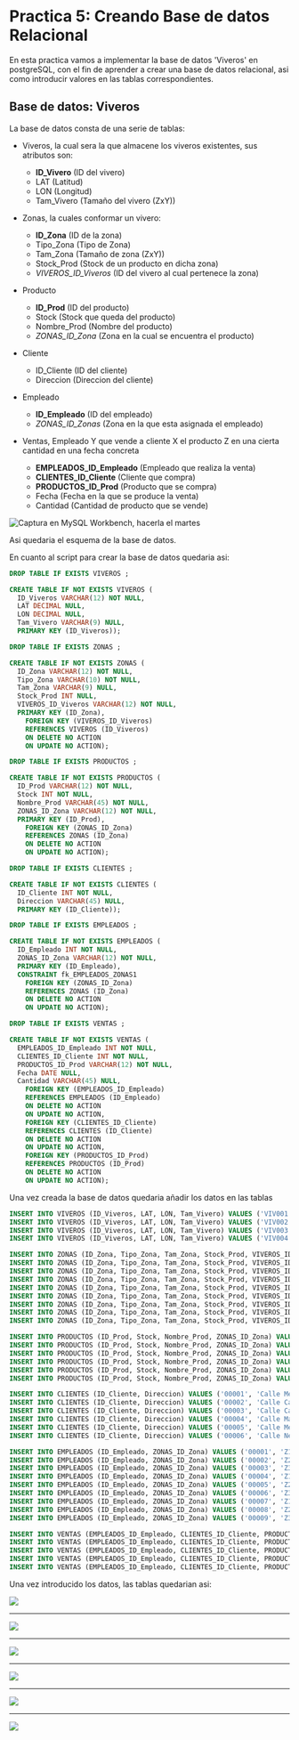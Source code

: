 # Practica 5: Creando Base de datos Relacional

En esta practica vamos a implementar la base de datos 'Viveros' en postgreSQL, con el fin de aprender a crear una base de datos relacional, asi como introducir valores en las tablas correspondientes.

## Base de datos: Viveros

La base de datos consta de una serie de tablas:

* Viveros, la cual sera la que almacene los viveros existentes, sus atributos son:
  * **ID_Vivero** (ID del vivero)
  * LAT (Latitud)
  * LON (Longitud)
  * Tam_Vivero (Tamaño del vivero (ZxY))

* Zonas, la cuales conformar un vivero:
  * **ID_Zona** (ID de la zona)
  * Tipo_Zona (Tipo de Zona)
  * Tam_Zona (Tamaño de zona (ZxY))
  * Stock_Prod (Stock de un producto en dicha zona)
  * *VIVEROS_ID_Viveros* (ID del vivero al cual pertenece la zona)

* Producto
  * **ID_Prod** (ID del producto)
  * Stock (Stock que queda del producto)
  * Nombre_Prod (Nombre del producto)
  * *ZONAS_ID_Zona* (Zona en la cual se encuentra el producto)

* Cliente
  * ID_Cliente (ID del cliente)
  * Direccion (Direccion del cliente)

* Empleado
  * **ID_Empleado** (ID del empleado)
  * *ZONAS_ID_Zonas* (Zona en la que esta asignada el empleado)

* Ventas, Empleado Y que vende a cliente X el producto Z en una cierta cantidad en una fecha concreta
  * **EMPLEADOS_ID_Empleado** (Empleado que realiza la venta)
  * **CLIENTES_ID_Cliente** (Cliente que compra)
  * **PRODUCTOS_ID_Prod** (Producto que se compra)
  * Fecha (Fecha en la que se produce la venta)
  * Cantidad (Cantidad de producto que se vende)


![Captura en MySQL Workbench, hacerla el martes]()

Asi quedaria el esquema de la base de datos.

En cuanto al script para crear la base de datos quedaria asi:

```sql
DROP TABLE IF EXISTS VIVEROS ;

CREATE TABLE IF NOT EXISTS VIVEROS (
  ID_Viveros VARCHAR(12) NOT NULL,
  LAT DECIMAL NULL,
  LON DECIMAL NULL,
  Tam_Vivero VARCHAR(9) NULL,
  PRIMARY KEY (ID_Viveros));

DROP TABLE IF EXISTS ZONAS ;

CREATE TABLE IF NOT EXISTS ZONAS (
  ID_Zona VARCHAR(12) NOT NULL,
  Tipo_Zona VARCHAR(10) NOT NULL,
  Tam_Zona VARCHAR(9) NULL,
  Stock_Prod INT NULL,
  VIVEROS_ID_Viveros VARCHAR(12) NOT NULL,
  PRIMARY KEY (ID_Zona),
    FOREIGN KEY (VIVEROS_ID_Viveros)
    REFERENCES VIVEROS (ID_Viveros)
    ON DELETE NO ACTION
    ON UPDATE NO ACTION);

DROP TABLE IF EXISTS PRODUCTOS ;

CREATE TABLE IF NOT EXISTS PRODUCTOS (
  ID_Prod VARCHAR(12) NOT NULL,
  Stock INT NOT NULL,
  Nombre_Prod VARCHAR(45) NOT NULL,
  ZONAS_ID_Zona VARCHAR(12) NOT NULL,
  PRIMARY KEY (ID_Prod),
    FOREIGN KEY (ZONAS_ID_Zona)
    REFERENCES ZONAS (ID_Zona)
    ON DELETE NO ACTION
    ON UPDATE NO ACTION);

DROP TABLE IF EXISTS CLIENTES ;

CREATE TABLE IF NOT EXISTS CLIENTES (
  ID_Cliente INT NOT NULL,
  Direccion VARCHAR(45) NULL,
  PRIMARY KEY (ID_Cliente));

DROP TABLE IF EXISTS EMPLEADOS ;

CREATE TABLE IF NOT EXISTS EMPLEADOS (
  ID_Empleado INT NOT NULL,
  ZONAS_ID_Zona VARCHAR(12) NOT NULL,
  PRIMARY KEY (ID_Empleado),
  CONSTRAINT fk_EMPLEADOS_ZONAS1
    FOREIGN KEY (ZONAS_ID_Zona)
    REFERENCES ZONAS (ID_Zona)
    ON DELETE NO ACTION
    ON UPDATE NO ACTION);

DROP TABLE IF EXISTS VENTAS ;

CREATE TABLE IF NOT EXISTS VENTAS (
  EMPLEADOS_ID_Empleado INT NOT NULL,
  CLIENTES_ID_Cliente INT NOT NULL,
  PRODUCTOS_ID_Prod VARCHAR(12) NOT NULL,
  Fecha DATE NULL,
  Cantidad VARCHAR(45) NULL,
    FOREIGN KEY (EMPLEADOS_ID_Empleado)
    REFERENCES EMPLEADOS (ID_Empleado)
    ON DELETE NO ACTION
    ON UPDATE NO ACTION,
    FOREIGN KEY (CLIENTES_ID_Cliente)
    REFERENCES CLIENTES (ID_Cliente)
    ON DELETE NO ACTION
    ON UPDATE NO ACTION,
    FOREIGN KEY (PRODUCTOS_ID_Prod)
    REFERENCES PRODUCTOS (ID_Prod)
    ON DELETE NO ACTION
    ON UPDATE NO ACTION);
```

Una vez creada la base de datos quedaria añadir los datos en las tablas

```sql
INSERT INTO VIVEROS (ID_Viveros, LAT, LON, Tam_Vivero) VALUES ('VIV001', 16.7687, -4.67896, '20x50');
INSERT INTO VIVEROS (ID_Viveros, LAT, LON, Tam_Vivero) VALUES ('VIV002', 18.1224, -11.42312, '30x20');
INSERT INTO VIVEROS (ID_Viveros, LAT, LON, Tam_Vivero) VALUES ('VIV003', 21.5324, -9.43124, '15x50');
INSERT INTO VIVEROS (ID_Viveros, LAT, LON, Tam_Vivero) VALUES ('VIV004', 8.2000, -3.42332, '35x40');

INSERT INTO ZONAS (ID_Zona, Tipo_Zona, Tam_Zona, Stock_Prod, VIVEROS_ID_Viveros) VALUES ('Z1-001', 'Almacen', '20x25', 1120, 'VIV001');
INSERT INTO ZONAS (ID_Zona, Tipo_Zona, Tam_Zona, Stock_Prod, VIVEROS_ID_Viveros) VALUES ('Z2-001', 'Exterior', '10x3', NULL, 'VIV001');
INSERT INTO ZONAS (ID_Zona, Tipo_Zona, Tam_Zona, Stock_Prod, VIVEROS_ID_Viveros) VALUES ('Z3-001', 'Caja', '20x25', NULL, 'VIV001');
INSERT INTO ZONAS (ID_Zona, Tipo_Zona, Tam_Zona, Stock_Prod, VIVEROS_ID_Viveros) VALUES ('Z1-002', 'Almacen', '10x20', 3230, 'VIV002');
INSERT INTO ZONAS (ID_Zona, Tipo_Zona, Tam_Zona, Stock_Prod, VIVEROS_ID_Viveros) VALUES ('Z2-002', 'Exterior', '10x3', NULL, 'VIV002');
INSERT INTO ZONAS (ID_Zona, Tipo_Zona, Tam_Zona, Stock_Prod, VIVEROS_ID_Viveros) VALUES ('Z3-002', 'Caja', '10x20', NULL, 'VIV002');
INSERT INTO ZONAS (ID_Zona, Tipo_Zona, Tam_Zona, Stock_Prod, VIVEROS_ID_Viveros) VALUES ('Z1-003', 'Almacen', '10x20', 2500, 'VIV003');
INSERT INTO ZONAS (ID_Zona, Tipo_Zona, Tam_Zona, Stock_Prod, VIVEROS_ID_Viveros) VALUES ('Z2-003', 'Exterior', '10x3', NULL, 'VIV003');
INSERT INTO ZONAS (ID_Zona, Tipo_Zona, Tam_Zona, Stock_Prod, VIVEROS_ID_Viveros) VALUES ('Z3-003', 'Caja', '10x20', NULL, 'VIV003');

INSERT INTO PRODUCTOS (ID_Prod, Stock, Nombre_Prod, ZONAS_ID_Zona) VALUES ('P00001', '320', 'Margaritas', 'Z1-001');
INSERT INTO PRODUCTOS (ID_Prod, Stock, Nombre_Prod, ZONAS_ID_Zona) VALUES ('P00002', '130', 'Rosas Rojas', 'Z1-002');
INSERT INTO PRODUCTOS (ID_Prod, Stock, Nombre_Prod, ZONAS_ID_Zona) VALUES ('P00003', '500', 'Rosas Blancas', 'Z1-003');
INSERT INTO PRODUCTOS (ID_Prod, Stock, Nombre_Prod, ZONAS_ID_Zona) VALUES ('P00004', '650', 'Girasoles', 'Z1-001');
INSERT INTO PRODUCTOS (ID_Prod, Stock, Nombre_Prod, ZONAS_ID_Zona) VALUES ('P00005', '430', 'Camelias', 'Z1-002');
INSERT INTO PRODUCTOS (ID_Prod, Stock, Nombre_Prod, ZONAS_ID_Zona) VALUES ('P00006', '80', 'Tulipanes', 'Z1-003');

INSERT INTO CLIENTES (ID_Cliente, Direccion) VALUES ('00001', 'Calle Meneses 2');
INSERT INTO CLIENTES (ID_Cliente, Direccion) VALUES ('00002', 'Calle Carmen 4');
INSERT INTO CLIENTES (ID_Cliente, Direccion) VALUES ('00003', 'Calle Calderon 9');
INSERT INTO CLIENTES (ID_Cliente, Direccion) VALUES ('00004', 'Calle Manises 23');
INSERT INTO CLIENTES (ID_Cliente, Direccion) VALUES ('00005', 'Calle Mercado 45');
INSERT INTO CLIENTES (ID_Cliente, Direccion) VALUES ('00006', 'Calle Neura 1');

INSERT INTO EMPLEADOS (ID_Empleado, ZONAS_ID_Zona) VALUES ('00001', 'Z1-001');
INSERT INTO EMPLEADOS (ID_Empleado, ZONAS_ID_Zona) VALUES ('00002', 'Z2-001');
INSERT INTO EMPLEADOS (ID_Empleado, ZONAS_ID_Zona) VALUES ('00003', 'Z3-001');
INSERT INTO EMPLEADOS (ID_Empleado, ZONAS_ID_Zona) VALUES ('00004', 'Z1-002');
INSERT INTO EMPLEADOS (ID_Empleado, ZONAS_ID_Zona) VALUES ('00005', 'Z2-002');
INSERT INTO EMPLEADOS (ID_Empleado, ZONAS_ID_Zona) VALUES ('00006', 'Z3-002');
INSERT INTO EMPLEADOS (ID_Empleado, ZONAS_ID_Zona) VALUES ('00007', 'Z1-003');
INSERT INTO EMPLEADOS (ID_Empleado, ZONAS_ID_Zona) VALUES ('00008', 'Z2-003');
INSERT INTO EMPLEADOS (ID_Empleado, ZONAS_ID_Zona) VALUES ('00009', 'Z3-003');

INSERT INTO VENTAS (EMPLEADOS_ID_Empleado, CLIENTES_ID_Cliente, PRODUCTOS_ID_Prod, Fecha, Cantidad) VALUES ('00009', '00001', 'P00001', '01-02-2021', 12);
INSERT INTO VENTAS (EMPLEADOS_ID_Empleado, CLIENTES_ID_Cliente, PRODUCTOS_ID_Prod, Fecha, Cantidad) VALUES ('00002', '00002', 'P00004', '02-02-2021', 1);
INSERT INTO VENTAS (EMPLEADOS_ID_Empleado, CLIENTES_ID_Cliente, PRODUCTOS_ID_Prod, Fecha, Cantidad) VALUES ('00003', '00003', 'P00002', '03-02-2021', 20);
INSERT INTO VENTAS (EMPLEADOS_ID_Empleado, CLIENTES_ID_Cliente, PRODUCTOS_ID_Prod, Fecha, Cantidad) VALUES ('00005', '00004', 'P00003', '04-02-2021', 13);
INSERT INTO VENTAS (EMPLEADOS_ID_Empleado, CLIENTES_ID_Cliente, PRODUCTOS_ID_Prod, Fecha, Cantidad) VALUES ('00006', '00005', 'P00005', '05-02-2021', 5);
```

Una vez introducido los datos, las tablas quedarian asi:

![](/img/1.png)

---

![](/img/2.png)

---

![](/img/3.png)

---

![](/img/4.png)

---

![](/img/5.png)

---

![](/img/6.png)
